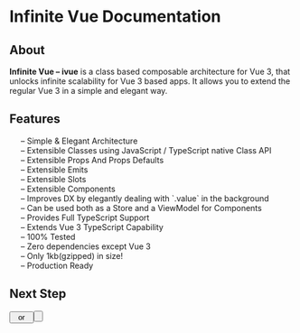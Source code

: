 <script setup lang="ts">
import Button from './components/Button.vue'

</script>
# Infinite Vue Documentation


## About

**Infinite Vue &ndash; ivue** is a class based composable architecture for Vue 3, that unlocks infinite scalability for Vue 3 based apps. It allows you to extend the regular Vue 3 in a simple and elegant way.

## Features
<div style="padding-left:20px;">
&ndash; Simple & Elegant Architecture<br />
&ndash; Extensible Classes using JavaScript / TypeScript native Class API<br />
&ndash; Extensible Props And Props Defaults<br />
&ndash; Extensible Emits<br />
&ndash; Extensible Slots<br />
&ndash; Extensible Components<br />
&ndash; Improves DX by elegantly dealing with `.value` in the background<br />
&ndash; Can be used both as a Store and a ViewModel for Components<br />
&ndash; Provides Full TypeScript Support<br />
&ndash; Extends Vue 3 TypeScript Capability<br />
&ndash; 100% Tested<br />
&ndash; Zero dependencies except Vue 3<br />
&ndash; Only 1kb(gzipped) in size!<br />
&ndash; Production Ready<br />
</div>

## Next Step

<Button href="/pages/getting-started.html" label="Geting Started" />  &nbsp; or &nbsp; <Button href="/pages/introduction.html" label="Read Introduction" />

